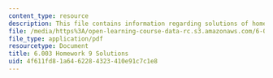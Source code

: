 ```yaml
---
content_type: resource
description: This file contains information regarding solutions of homework 9.
file: /media/https%3A/open-learning-course-data-rc.s3.amazonaws.com/6-003-signals-and-systems-fall-2011/4f611fd81a6462284323410e91c7c1e8_MIT6_003F11_sol09.pdf
file_type: application/pdf
resourcetype: Document
title: 6.003 Homework 9 Solutions
uid: 4f611fd8-1a64-6228-4323-410e91c7c1e8
---
```

